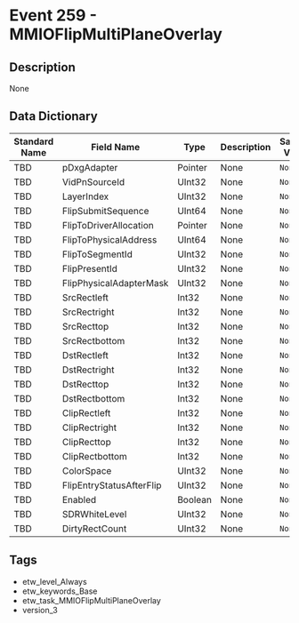 # Event 259 - MMIOFlipMultiPlaneOverlay

## Description
None

## Data Dictionary
|Standard Name|Field Name|Type|Description|Sample Value|
|---|---|---|---|---|
|TBD|pDxgAdapter|Pointer|None|`None`|
|TBD|VidPnSourceId|UInt32|None|`None`|
|TBD|LayerIndex|UInt32|None|`None`|
|TBD|FlipSubmitSequence|UInt64|None|`None`|
|TBD|FlipToDriverAllocation|Pointer|None|`None`|
|TBD|FlipToPhysicalAddress|UInt64|None|`None`|
|TBD|FlipToSegmentId|UInt32|None|`None`|
|TBD|FlipPresentId|UInt32|None|`None`|
|TBD|FlipPhysicalAdapterMask|UInt32|None|`None`|
|TBD|SrcRectleft|Int32|None|`None`|
|TBD|SrcRectright|Int32|None|`None`|
|TBD|SrcRecttop|Int32|None|`None`|
|TBD|SrcRectbottom|Int32|None|`None`|
|TBD|DstRectleft|Int32|None|`None`|
|TBD|DstRectright|Int32|None|`None`|
|TBD|DstRecttop|Int32|None|`None`|
|TBD|DstRectbottom|Int32|None|`None`|
|TBD|ClipRectleft|Int32|None|`None`|
|TBD|ClipRectright|Int32|None|`None`|
|TBD|ClipRecttop|Int32|None|`None`|
|TBD|ClipRectbottom|Int32|None|`None`|
|TBD|ColorSpace|UInt32|None|`None`|
|TBD|FlipEntryStatusAfterFlip|UInt32|None|`None`|
|TBD|Enabled|Boolean|None|`None`|
|TBD|SDRWhiteLevel|UInt32|None|`None`|
|TBD|DirtyRectCount|UInt32|None|`None`|

## Tags
* etw_level_Always
* etw_keywords_Base
* etw_task_MMIOFlipMultiPlaneOverlay
* version_3